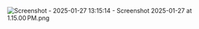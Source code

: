 
![Screenshot - 2025-01-27 13:15:14 - Screenshot 2025-01-27 at 1.15.00 PM.png](http://res.cloudinary.com/ejf/image/upload/v1738001713/Screenshot_2025-01-27_at_1.15.00_PM.png)
